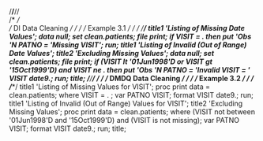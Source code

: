 /******************************/******************************//  
/* */   
/* DI Data Cleaning */
/* */
/* Example 3.1 */
/* */
/******************************/
title1 'Listing of Missing Date Values';
data _null_;
set clean.patients;
file print;
if VISIT = . then put 'Obs '_N_ PATNO = 'Missing VISIT';
run;
title1 'Listing of Invalid (Out of Range) Date Values';
title2 'Excluding Missing Values';
data _null_;
set clean.patients;
file print;
if (VISIT lt '01Jun1998'D or VISIT gt '15Oct1999'D) and VISIT ne . then
put 'Obs '_N_ PATNO = 'Invalid VISIT = ' VISIT date9.;
run;
title;
/******************************/******************************/
/* */
/* DMDQ Data Cleaning */
/* */
/* Example 3.2 */
/* */
/******************************/
title1 'Listing of Missing Values for VISIT';
proc print data = clean.patients;
where VISIT = . ;
var PATNO VISIT;
format VISIT date9.;
run;
title1 'Listing of Invalid (Out of Range) Values for VISIT';
title2 'Excluding Missing Values';
proc print data = clean.patients;
where (VISIT not between '01Jun1998'D and '15Oct1999'D)
and (VISIT is not missing);
var PATNO VISIT;
format VISIT date9.;
run;
title;
